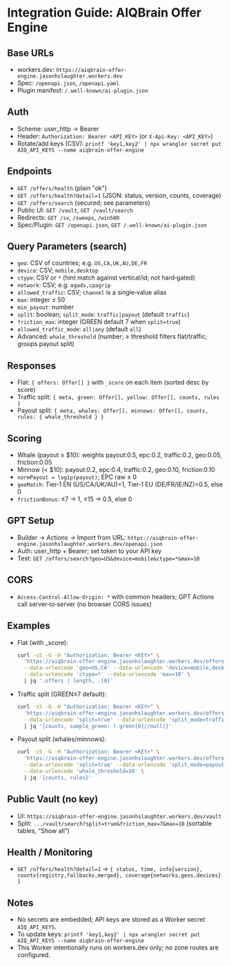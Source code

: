 # Integration Guide: AIQBrain Offer Engine

## Base URLs
- workers.dev: `https://aiqbrain-offer-engine.jasonhslaughter.workers.dev`
- Spec: `/openapi.json`, `/openapi.yaml`
- Plugin manifest: `/.well-known/ai-plugin.json`

## Auth
- Scheme: user_http → Bearer
- Header: `Authorization: Bearer <API_KEY>` (or `X-Api-Key: <API_KEY>`)
- Rotate/add keys (CSV): `printf 'key1,key2' | npx wrangler secret put AIQ_API_KEYS --name aiqbrain-offer-engine`

## Endpoints
- `GET /offers/health` (plain "ok")
- `GET /offers/health?detail=1` (JSON: status, version, counts, coverage)
- `GET /offers/search` (secured; see parameters)
- Public UI: `GET /vault`, `GET /vault/search`
- Redirects: `GET /sv`, `/sweeps`, `/win500`
- Spec/Plugin: `GET /openapi.json`, `GET /.well-known/ai-plugin.json`

## Query Parameters (search)
- `geo`: CSV of countries; e.g. `US,CA,UK,AU,DE,FR`
- `device`: CSV; `mobile,desktop`
- `ctype`: CSV or `*` (hint match against vertical/id; not hard‑gated)
- `network`: CSV; e.g. `ogads,cpagrip`
- `allowed_traffic`: CSV; `channel` is a single‑value alias
- `max`: integer ≤ 50
- `min_payout`: number
- `split`: boolean; `split_mode`: `traffic|payout` (default `traffic`)
- `friction_max`: integer (GREEN default 7 when `split=true`)
- `allowed_traffic_mode`: `all|any` (default `all`)
- Advanced: `whale_threshold` (number; ≥ threshold filters flat/traffic; groups payout split)

## Responses
- Flat: `{ offers: Offer[] }` with `_score` on each item (sorted desc by score)
- Traffic split: `{ meta, green: Offer[], yellow: Offer[], counts, rules }`
- Payout split: `{ meta, whales: Offer[], minnows: Offer[], counts, rules: { whale_threshold } }`

## Scoring
- Whale (payout ≥ $10): weights payout:0.5, epc:0.2, traffic:0.2, geo:0.05, friction:0.05
- Minnow (< $10): payout:0.2, epc:0.4, traffic:0.2, geo:0.10, friction:0.10
- `normPayout = log1p(payout)`; EPC raw ≥ 0
- `geoMatch`: Tier‑1 EN (US/CA/UK/AU)=1, Tier‑1 EU (DE/FR/IE/NZ)=0.5, else 0
- `frictionBonus`: ≤7 → 1, ≤15 → 0.5, else 0

## GPT Setup
- Builder → Actions → Import from URL: `https://aiqbrain-offer-engine.jasonhslaughter.workers.dev/openapi.json`
- Auth: user_http + Bearer; set token to your API key
- Test: `GET /offers/search?geo=US&device=mobile&ctype=*&max=10`

## CORS
- `Access-Control-Allow-Origin: *` with common headers; GPT Actions call server‑to‑server (no browser CORS issues)

## Examples
- Flat (with _score):
  ```bash
  curl -sS -G -H "Authorization: Bearer <KEY>" \
    'https://aiqbrain-offer-engine.jasonhslaughter.workers.dev/offers/search' \
    --data-urlencode 'geo=US,CA' --data-urlencode 'device=mobile,desktop' \
    --data-urlencode 'ctype=*' --data-urlencode 'max=10' \
    | jq '.offers | length, .[0]'
  ```
- Traffic split (GREEN≤7 default):
  ```bash
  curl -sS -G -H "Authorization: Bearer <KEY>" \
    'https://aiqbrain-offer-engine.jasonhslaughter.workers.dev/offers/search' \
    --data-urlencode 'split=true' --data-urlencode 'split_mode=traffic' \
    | jq '{counts, sample_green: (.green[0]//null)}'
  ```
- Payout split (whales/minnows):
  ```bash
  curl -sS -G -H "Authorization: Bearer <KEY>" \
    'https://aiqbrain-offer-engine.jasonhslaughter.workers.dev/offers/search' \
    --data-urlencode 'split=true' --data-urlencode 'split_mode=payout' \
    --data-urlencode 'whale_threshold=10' \
    | jq '{counts, rules}'
  ```

## Public Vault (no key)
- UI: `https://aiqbrain-offer-engine.jasonhslaughter.workers.dev/vault`
- Split: `.../vault/search?split=true&friction_max=7&max=10` (sortable tables, “Show all”)

## Health / Monitoring
- `GET /offers/health?detail=1` → `{ status, time, info{version}, counts{registry,fallbacks,merged}, coverage{networks,geos,devices} }`

## Notes
- No secrets are embedded; API keys are stored as a Worker secret `AIQ_API_KEYS`.
- To update keys: `printf 'key1,key2' | npx wrangler secret put AIQ_API_KEYS --name aiqbrain-offer-engine`
- This Worker intentionally runs on workers.dev only; no zone routes are configured.
